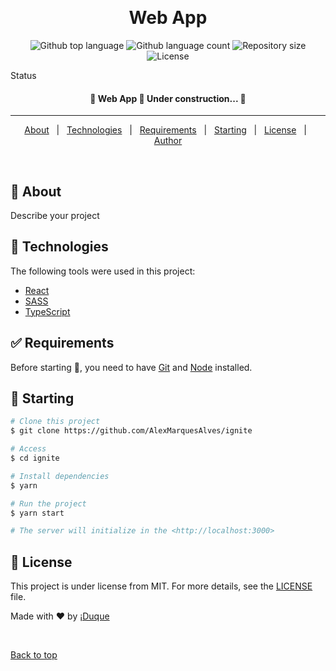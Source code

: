 <div align="center" id="top"> 
  <!-- <img src="./.github/app.gif" alt="Ignite" /> -->

&#xa0;

  <!-- <a href="https://ignite.netlify.app">Demo</a> -->
</div>

<h1 align="center">Web App</h1>

<p align="center">
  <img alt="Github top language" src="https://img.shields.io/github/languages/top/AlexMarquesAlves/ignite?color=56BEB8">

  <img alt="Github language count" src="https://img.shields.io/github/languages/count/AlexMarquesAlves/ignite?color=56BEB8">

  <img alt="Repository size" src="https://img.shields.io/github/repo-size/AlexMarquesAlves/ignite?color=56BEB8">

  <img alt="License" src="https://img.shields.io/github/license/AlexMarquesAlves/ignite?color=56BEB8">

  <!-- <img alt="Github issues" src="https://img.shields.io/github/issues/AlexMarquesAlves/ignite?color=56BEB8" /> -->

  <!-- <img alt="Github forks" src="https://img.shields.io/github/forks/AlexMarquesAlves/ignite?color=56BEB8" /> -->

  <!-- <img alt="Github stars" src="https://img.shields.io/github/stars/AlexMarquesAlves/ignite?color=56BEB8" /> -->
</p>

Status

<h4 align="center">
	🚧 Web App 🚀 Under construction...  🚧
</h4>

<hr>

<p align="center">
  <a href="#dart-about">About</a> &#xa0; | &#xa0; 
  <!-- <a href="#sparkles-features">Features</a> &#xa0; | &#xa0; -->
  <a href="#rocket-technologies">Technologies</a> &#xa0; | &#xa0;
  <a href="#white_check_mark-requirements">Requirements</a> &#xa0; | &#xa0;
  <a href="#checkered_flag-starting">Starting</a> &#xa0; | &#xa0;
  <a href="#memo-license">License</a> &#xa0; | &#xa0;
  <a href="https://github.com/AlexMarquesAlves" target="_blank">Author</a>
</p>

<br>

## :dart: About

Describe your project

<!-- ## :sparkles: Features

:heavy_check_mark: Feature 1;\
:heavy_check_mark: Feature 2;\
:heavy_check_mark: Feature 3; -->

## :rocket: Technologies

The following tools were used in this project:

- [React](https://pt-br.reactjs.org/)
- [SASS](https://sass-lang.com/)
- [TypeScript](https://www.typescriptlang.org/)

## :white_check_mark: Requirements

Before starting :checkered_flag:, you need to have [Git](https://git-scm.com) and [Node](https://nodejs.org/en/) installed.

## :checkered_flag: Starting

```bash
# Clone this project
$ git clone https://github.com/AlexMarquesAlves/ignite

# Access
$ cd ignite

# Install dependencies
$ yarn

# Run the project
$ yarn start

# The server will initialize in the <http://localhost:3000>
```

## :memo: License

This project is under license from MIT. For more details, see the [LICENSE](LICENSE.md) file.

Made with :heart: by <a href="https://github.com/AlexMarquesAlves" target="_blank">¡Duque</a>

&#xa0;

<a href="#top">Back to top</a>

